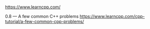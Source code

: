 
https://www.learncpp.com/

0.8 — A few common C++ problems
https://www.learncpp.com/cpp-tutorial/a-few-common-cpp-problems/
